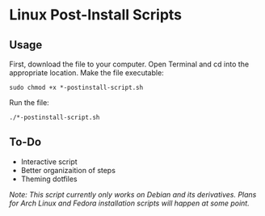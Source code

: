 # Linux Post-Install Scripts  

## Usage

First, download the file to your computer. Open Terminal and cd into the appropriate location. Make the file executable:
```
sudo chmod +x *-postinstall-script.sh 
```

Run the file:
```
./*-postinstall-script.sh 
```

## To-Do

* Interactive script 
* Better organizaition of steps 
* Theming dotfiles 


*Note: This script currently only works on Debian and its derivatives. Plans for Arch Linux and Fedora installation scripts will happen at some point.*
